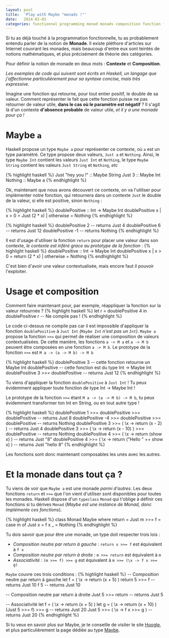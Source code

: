 ```yaml
---
layout: post
title:  'Play with Maybe "monads !"'
date:   2014-02-01
categories: functionnal programming monad monads composition function functions
---
```


Si tu as déjà touché à la programmation fonctionnelle, tu as probablement entendu parler de la notion de **Monade**. Il existe pléthore d'articles sur Internet couvrant les monades, mais beaucoup d'entre eux sont teintés de notions mathématiques, et plus précisément de théorie des catégories.

Pour définir la notion de monade en deux mots : **Contexte** et **Composition**.

_Les exemples de code qui suivent sont écrits en Haskell, un langage que j'affectionne particulièrement pour sa syntaxe concise, mais très expressive._

Imagine une fonction qui retourne, pour tout entier positif, le double de sa valeur. Comment représenter le fait que cette fonction puisse ne pas retourner de valeur utile, **dans le cas où le paramètre est négatif** ?
Il s'agit là d'un contexte **d'absence probable** de valeur utile, _et il y a une monade pour ça !_

# Maybe `a`
Haskell propose un type `Maybe a` pour représenter ce contexte, où `a` est un type paramétré. Ce type propose deux valeurs, `Just a` et `Nothing`. Ainsi, le type `Maybe Int` contient les valeurs `Just Int` et `Nothing`, le type `Maybe String` contient les valeurs `Just String` et `Nothing`, _etc_

{% highlight haskell %}
Just "hey you !" :: Maybe String
Just 3 :: Maybe Int
Nothing :: Maybe a
{% endhighlight %}

Ok, maintenant que nous avons découvert ce contexte, on va l'utiliser pour implémenter notre fonction, qui retournera dans un contexte `Just` le double de la valeur, si elle est positive, sinon `Nothing` :

{% highlight haskell %}
doublePositive :: Int -> Maybe Int
doublePositive x
	| x > 0 = Just (2 * x)
	| otherwise = Nothing
{% endhighlight %}

{% highlight haskell %}
doublePositive 2 -- returns Just 4
doublePositive 6 -- returns Just 12
doublePositive -1 -- returns Nothing
{% endhighlight %}

Il est d'usage d'utiliser la fonction `return` pour placer une valeur dans son contexte, _le contexte est inféré grace au prototype de la fonction_ :
{% highlight haskell %}
doublePositive :: Int -> Maybe Int
doublePositive x
	| x > 0 = return (2 * x)
	| otherwise = Nothing
{% endhighlight %}

C'est bien d'avoir une valeur contextualisée, mais encore faut il pouvoir l'exploiter.

# Usage et composition
Comment faire maintenant pour, par exemple, réappliquer la fonction sur la valeur retournée ?
{% highlight haskell %}
let r = doublePositive 4 in doublePositive r -- Ne compile pas !
{% endhighlight %}

Le code ci-dessus ne compile pas car il est impossible d'appliquer la fonction `doublePositive` à `Just Int` _(`Maybe Int` n'est pas un `Int`)_.
`Maybe a` propose la fonction `>>=` qui permet de réaliser une composition de valeurs contextualisées. De cette manière, les fonctions `a -> M a` et `a -> M b` peuvent être composées en une fonction `a -> M b`.
Le prototype de la fonction `>>=` est `M a -> (a -> M b) -> M b`

{% highlight haskell %}
doublePositive 3 -- cette fonction retourne un Maybe Int
doublePositive -- cette fonction est du type Int -> Maybe Int
doublePositive 3 >>= doublePositive -- returns Just 12
{% endhighlight %}

Tu viens d'appliquer la fonction `doublePositive` à `Just Int` ! Tu peux évidemment appliquer toute fonction de type Int -> Maybe Int !

Le prototype de la fonction `>>=` étant `M a -> (a -> M b) -> M b`, tu peux évidemment transformer ton Int en String, ou en tout autre type !

{% highlight haskell %}
doublePositive 1 >>= doublePositive >>= doublePositive -- returns Just 8
doublePositive -4 >>= doublePositive >>= doublePositive -- returns Nothing
doublePositive 3 >>= ( \x -> return (x - 2) ) -- returns Just 4
doublePositive 3 >>= ( \x -> return (x - 10) ) >>= doublePositive -- returns Nothing
doublePositive 4 >>= ( \x -> return (show x) ) -- returns Just "8"
doublePositive 4 >>= ( \x -> return ("Hello " ++ show x) ) -- returns Just "hello 8"
{% endhighlight %}

Les fonctions sont donc maintenant composables les unes avec les autres.

# Et la monade dans tout ça ?
Tu viens de voir que `Maybe a` est une monade _parmi d'autres_. Les deux fonctions `return` et `>>=` que l'on vient d'utiliser sont disponibles pour toutes les monades. Haskell dispose d'un `typeclass` `Monad` qui t'oblige à définir ces fonctions si tu dérives `Monad` (_Maybe est une instance de Monad, donc implémente ces fonctions_).

{% highlight haskell %}
class Monad Maybe where
	return = Just
	m >>= f = case m of
		Just x = f x
		_ = Nothing
{% endhighlight %}

Tu dois savoir que pour être une monade, un type doit respecter trois lois :

- _Composition neutre par return à gauche_ : `return x >>= f` est équivalent à `f x`
- _Composition neutre par return à droite_ : `m >>= return` est équivalent à `m`
- _Associativité_ : `(m >>= f) >>= g` est équivalent à `m >>= (\x -> f x >>= g)`

`Maybe` couvre ces trois conditions :
{% highlight haskell %}
-- Composition neutre par return à gauche
let f = ( \x -> return (x + 5) )
return 5 >>= f -- returns Just 10
f 5 -- returns Just 10

-- Composition neutre par return à droite
Just 5 >>= return -- returns Just 5

-- Associativité
let f = ( \x -> return (x + 5) )
let g = ( \x -> return (x + 10) )
(Just 5 >>= f) >>= g -- returns Just 20
Just 5 >>= ( \x -> f x >>= g ) -- returns Just 20
{% endhighlight %}

Si tu veux en savoir plus sur Maybe, je te conseille de visiter le site [Hoogle][hoogle], et plus particulièrement la page dédiée au type [Maybe][hoogle-maybe].

[hoogle]: http://www.haskell.org/hoogle/
[hoogle-maybe]: http://hackage.haskell.org/package/base-4.6.0.1/docs/Prelude.html#t:Maybe
